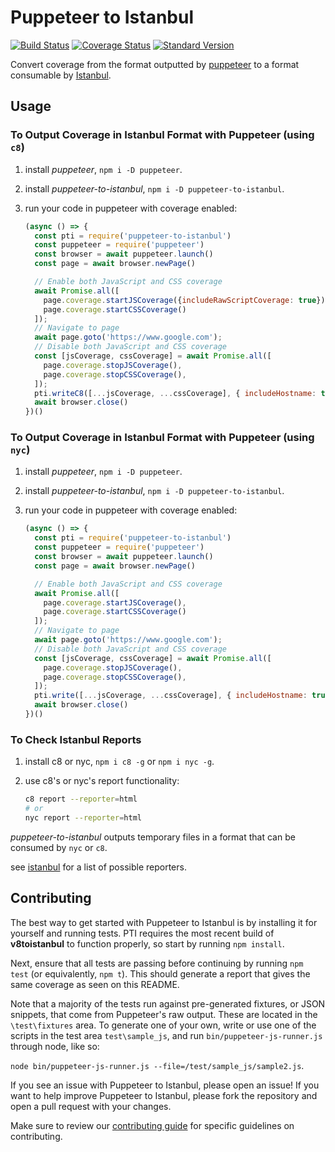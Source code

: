 # Puppeteer to Istanbul

[![Build Status](https://travis-ci.org/istanbuljs/puppeteer-to-istanbul.svg?branch=master)](https://travis-ci.org/istanbuljs/puppeteer-to-istanbul)
[![Coverage Status](https://coveralls.io/repos/github/istanbuljs/puppeteer-to-istanbul/badge.svg?branch=master)](https://coveralls.io/github/istanbuljs/puppeteer-to-istanbul?branch=master)
[![Standard Version](https://img.shields.io/badge/release-standard%20version-brightgreen.svg)](https://github.com/conventional-changelog/standard-version)

Convert coverage from the format outputted by [puppeteer](https://developers.google.com/web/tools/puppeteer/) to a format consumable by [Istanbul][istanbul].

## Usage

### To Output Coverage in Istanbul Format with Puppeteer (using `c8`)

1. install _puppeteer_, `npm i -D puppeteer`.
2. install _puppeteer-to-istanbul_, `npm i -D puppeteer-to-istanbul`.
3. run your code in puppeteer with coverage enabled:

    ```js
    (async () => {
      const pti = require('puppeteer-to-istanbul')
      const puppeteer = require('puppeteer')
      const browser = await puppeteer.launch()
      const page = await browser.newPage()

      // Enable both JavaScript and CSS coverage
      await Promise.all([
        page.coverage.startJSCoverage({includeRawScriptCoverage: true}),
        page.coverage.startCSSCoverage()
      ]);
      // Navigate to page
      await page.goto('https://www.google.com');
      // Disable both JavaScript and CSS coverage
      const [jsCoverage, cssCoverage] = await Promise.all([
        page.coverage.stopJSCoverage(),
        page.coverage.stopCSSCoverage(),
      ]);
      pti.writeC8([...jsCoverage, ...cssCoverage], { includeHostname: true , storagePath: process.env.NODE_V8_COVERAGE })
      await browser.close()
    })()
    ````

### To Output Coverage in Istanbul Format with Puppeteer (using `nyc`)

1. install _puppeteer_, `npm i -D puppeteer`.
2. install _puppeteer-to-istanbul_, `npm i -D puppeteer-to-istanbul`.
3. run your code in puppeteer with coverage enabled:

    ```js
    (async () => {
      const pti = require('puppeteer-to-istanbul')
      const puppeteer = require('puppeteer')
      const browser = await puppeteer.launch()
      const page = await browser.newPage()

      // Enable both JavaScript and CSS coverage
      await Promise.all([
        page.coverage.startJSCoverage(),
        page.coverage.startCSSCoverage()
      ]);
      // Navigate to page
      await page.goto('https://www.google.com');
      // Disable both JavaScript and CSS coverage
      const [jsCoverage, cssCoverage] = await Promise.all([
        page.coverage.stopJSCoverage(),
        page.coverage.stopCSSCoverage(),
      ]);
      pti.write([...jsCoverage, ...cssCoverage], { includeHostname: true , storagePath: './.nyc_output' })
      await browser.close()
    })()
    ````

### To Check Istanbul Reports

1. install c8 or nyc, `npm i c8 -g` or `npm i nyc -g`.
2. use c8's or nyc's report functionality:

    ```bash
    c8 report --reporter=html
    # or
    nyc report --reporter=html
    ```

_puppeteer-to-istanbul_ outputs temporary files in a format that can be
consumed by `nyc` or `c8`.

see [istanbul](https://github.com/istanbuljs/istanbuljs/tree/master/packages/istanbul-reports/lib) for a list of possible reporters.

## Contributing

The best way to get started with Puppeteer to Istanbul is by installing it for yourself and running tests.
PTI requires the most recent build of __v8toistanbul__ to function properly, so start by running `npm install`. 

Next, ensure that all tests are passing before continuing by running `npm test` (or equivalently, `npm t`). This should generate a report that gives the same coverage as seen on this README. 

Note that a majority of the tests run against pre-generated fixtures, or JSON snippets, that come from Puppeteer's raw output. These are located in the `\test\fixtures` area. To generate one of your own, write or use one of the scripts in the test area `test\sample_js`, and run `bin/puppeteer-js-runner.js` through node, like so: 

`node bin/puppeteer-js-runner.js --file=/test/sample_js/sample2.js`.

If you see an issue with Puppeteer to Istanbul, please open an issue! If you want to help improve Puppeteer to Istanbul, please fork the repository and open a pull request with your changes.

Make sure to review our [contributing guide][contributing] for specific guidelines on contributing.

[coveralls]: https://github.com/GoogleChrome/puppeteer
[istanbul]: https://github.com/istanbuljs/istanbuljs
[nyc]: https://github.com/istanbuljs/nyc
[contributing]: https://github.com/istanbuljs/puppeteer-to-istanbul/blob/master/CONTRIBUTING.md
